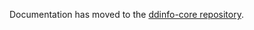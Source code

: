 Documentation has moved to the [ddinfo-core repository](https://github.com/NoahStolk/ddinfo-core/blob/main/docs/game-formats/replay-events.md).
